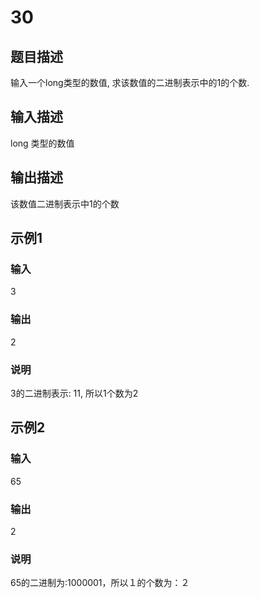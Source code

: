 # 30

## 题目描述

输入一个long类型的数值, 求该数值的二进制表示中的1的个数.

## 输入描述

long 类型的数值

## 输出描述

该数值二进制表示中1的个数

## 示例1

### 输入

3

### 输出

2

### 说明

3的二进制表示: 11, 所以1个数为2

## 示例2

### 输入

65

### 输出

2

### 说明

65的二进制为:1000001，所以１的个数为：２

